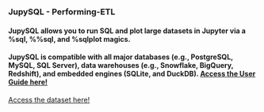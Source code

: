 ### JupySQL - Performing-ETL

#### JupySQL allows you to run SQL and plot large datasets in Jupyter via a %sql, %%sql, and %sqlplot magics. 

#### JupySQL is compatible with all major databases (e.g., PostgreSQL, MySQL, SQL Server), data warehouses (e.g., Snowflake, BigQuery, Redshift), and embedded engines (SQLite, and DuckDB).  [Access the User Guide here!](https://jupysql.ploomber.io/en/latest/quick-start.html)


[Access the dataset here!](https://github.com/mfigueiro/JupySQL---Performing-ETL/blob/main/heart_disease.csv)

